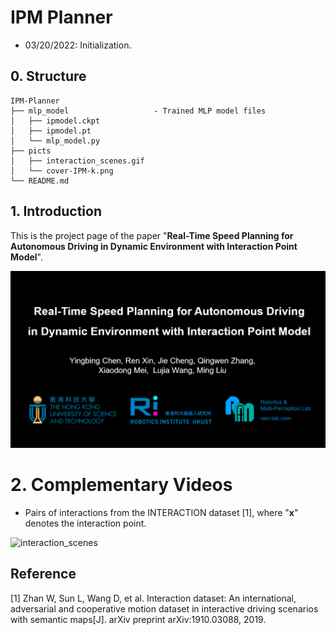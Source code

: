 # IPM Planner

- 03/20/2022: Initialization.

## 0. Structure
```
IPM-Planner
├── mlp_model                   - Trained MLP model files
│   ├── ipmodel.ckpt
│   ├── ipmodel.pt
│   └── mlp_model.py
├── picts
│   ├── interaction_scenes.gif
│   └── cover-IPM-k.png
└── README.md
```


## 1. Introduction

This is the project page of the paper "**Real-Time Speed Planning for Autonomous Driving in Dynamic Environment with Interaction Point Model**".

[![Watch the video](./picts/cover-IPM-k.png)](https://youtu.be/9BWw43VIs_I)



# 2. Complementary Videos

- Pairs of interactions from the INTERACTION dataset [1], where "**x**" denotes the interaction point.

![interaction_scenes](./picts/interaction_scenes.gif)


## Reference

[1] Zhan W, Sun L, Wang D, et al. Interaction dataset: An international, adversarial and cooperative motion dataset in interactive driving scenarios with semantic maps[J]. arXiv preprint arXiv:1910.03088, 2019.
